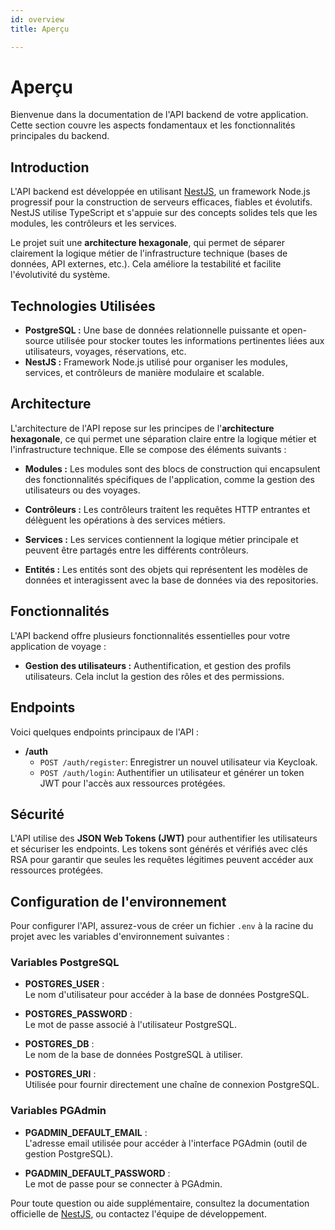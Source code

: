 ```yaml
---
id: overview  
title: Aperçu  

---
```


# Aperçu

Bienvenue dans la documentation de l'API backend de votre application. Cette section couvre les aspects fondamentaux et les fonctionnalités principales du backend.

## Introduction

L'API backend est développée en utilisant [NestJS](https://nestjs.com/), un framework Node.js progressif pour la construction de serveurs efficaces, fiables et évolutifs. NestJS utilise TypeScript et s'appuie sur des concepts solides tels que les modules, les contrôleurs et les services.

Le projet suit une **architecture hexagonale**, qui permet de séparer clairement la logique métier de l'infrastructure technique (bases de données, API externes, etc.). Cela améliore la testabilité et facilite l'évolutivité du système.

## Technologies Utilisées

- **PostgreSQL :** Une base de données relationnelle puissante et open-source utilisée pour stocker toutes les informations pertinentes liées aux utilisateurs, voyages, réservations, etc.
- **NestJS :** Framework Node.js utilisé pour organiser les modules, services, et contrôleurs de manière modulaire et scalable.

## Architecture

L'architecture de l'API repose sur les principes de l'**architecture hexagonale**, ce qui permet une séparation claire entre la logique métier et l'infrastructure technique. Elle se compose des éléments suivants :

- **Modules :** Les modules sont des blocs de construction qui encapsulent des fonctionnalités spécifiques de l'application, comme la gestion des utilisateurs ou des voyages.
  
- **Contrôleurs :** Les contrôleurs traitent les requêtes HTTP entrantes et délèguent les opérations à des services métiers.

- **Services :** Les services contiennent la logique métier principale et peuvent être partagés entre les différents contrôleurs.

- **Entités :** Les entités sont des objets qui représentent les modèles de données et interagissent avec la base de données via des repositories.


## Fonctionnalités

L'API backend offre plusieurs fonctionnalités essentielles pour votre application de voyage :

- **Gestion des utilisateurs :** Authentification, et gestion des profils utilisateurs. Cela inclut la gestion des rôles et des permissions.


## Endpoints

Voici quelques endpoints principaux de l'API :

- **/auth**
  - `POST /auth/register`: Enregistrer un nouvel utilisateur via Keycloak.
  - `POST /auth/login`: Authentifier un utilisateur et générer un token JWT pour l'accès aux ressources protégées.

## Sécurité

L'API utilise des **JSON Web Tokens (JWT)** pour authentifier les utilisateurs et sécuriser les endpoints. Les tokens sont générés et vérifiés avec clés RSA pour garantir que seules les requêtes légitimes peuvent accéder aux ressources protégées.


## Configuration de l'environnement

Pour configurer l'API, assurez-vous de créer un fichier `.env` à la racine du projet avec les variables d'environnement suivantes :

### Variables PostgreSQL 

- **POSTGRES_USER** :  
  Le nom d'utilisateur pour accéder à la base de données PostgreSQL.  

- **POSTGRES_PASSWORD** :  
  Le mot de passe associé à l'utilisateur PostgreSQL.  

- **POSTGRES_DB** :  
  Le nom de la base de données PostgreSQL à utiliser.  

- **POSTGRES_URI** :  
  Utilisée pour fournir directement une chaîne de connexion PostgreSQL.  

### Variables PGAdmin

- **PGADMIN_DEFAULT_EMAIL** :  
  L'adresse email utilisée pour accéder à l'interface PGAdmin (outil de gestion PostgreSQL).  

- **PGADMIN_DEFAULT_PASSWORD** :  
  Le mot de passe pour se connecter à PGAdmin.  

Pour toute question ou aide supplémentaire, consultez la documentation officielle de [NestJS](https://docs.nestjs.com/), ou contactez l'équipe de développement. 
